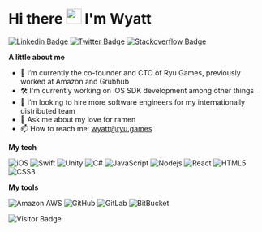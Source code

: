 # Hi there <img src="https://raw.githubusercontent.com/aemmadi/aemmadi/master/wave.gif" width="30px"> I'm Wyatt
[![Linkedin Badge](https://img.shields.io/badge/LinkedIn-0077B5?style=for-the-badge&logo=linkedin&logoColor=white)](https://www.linkedin.com/in/wyattmufson/)
[![Twitter Badge](https://img.shields.io/badge/Twitter-1DA1F2?style=for-the-badge&logo=twitter&logoColor=white)](https://twitter.com/Wyetro)
[![Stackoverflow Badge](https://img.shields.io/badge/Stack_Overflow-FE7A16?style=for-the-badge&logo=stack-overflow&logoColor=white)](https://stackoverflow.com/users/3830876/wyetro?tab=profile)

**A little about me**

- 🔭 I’m currently the co-founder and CTO of Ryu Games, previously worked at Amazon and Grubhub
- 🛠 I'm currently working on iOS SDK development among other things
- 👯 I’m looking to hire more software engineers for my internationally distributed team
- 💬 Ask me about my love for ramen 
- 📫 How to reach me: wyatt@ryu.games

**My tech**

![iOS](https://img.shields.io/badge/iOS-000000?style=for-the-badge&logo=ios&logoColor=white)
![Swift](https://img.shields.io/badge/Swift-FA7343?style=for-the-badge&logo=swift&logoColor=white)
![Unity](https://img.shields.io/badge/Unity-100000?style=for-the-badge&logo=unity&logoColor=white)
![C#](https://img.shields.io/badge/C%23-239120?style=for-the-badge&logo=c-sharp&logoColor=white)
![JavaScript](https://img.shields.io/badge/JavaScript-323330?style=for-the-badge&logo=javascript&logoColor=F7DF1E)
![Nodejs](https://img.shields.io/badge/Node.js-43853D?style=for-the-badge&logo=node.js&logoColor=white)
![React](https://img.shields.io/badge/React-20232A?style=for-the-badge&logo=react&logoColor=61DAFB)
![HTML5](https://img.shields.io/badge/HTML-239120?style=for-the-badge&logo=html5&logoColor=white)
![CSS3](https://img.shields.io/badge/CSS-239120?&style=for-the-badge&logo=css3&logoColor=white)

**My tools**

![Amazon AWS](https://img.shields.io/badge/Amazon_AWS-232F3E?style=for-the-badge&logo=amazon-aws&logoColor=white)
![GitHub](https://img.shields.io/badge/GitHub-100000?style=for-the-badge&logo=github&logoColor=white)
![GitLab](https://img.shields.io/badge/GitLab-330F63?style=for-the-badge&logo=gitlab&logoColor=white)
![BitBucket](https://img.shields.io/badge/Bitbucket-330F63?style=for-the-badge&logo=bitbucket&logoColor=white)

![Visitor Badge](https://visitor-badge.laobi.icu/badge?page_id=WyattMufson.WyattMufson)
